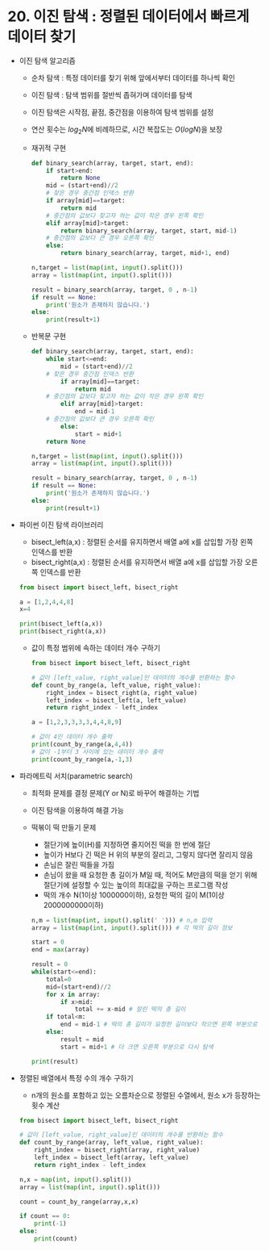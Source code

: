 # 20. 이진 탐색 : 정렬된 데이터에서 빠르게 데이터 찾기

- 이진 탐색 알고리즘
    - 순차 탐색 : 특정 데이터를 찾기 위해 앞에서부터 데이터를 하나씩 확인
    - 이진 탐색 : 탐색 범위를 절반씩 좁혀가며 데이터를 탐색
    - 이진 탐색은 시작점, 끝점, 중간점을 이용하여 탐색 범위를 설정
    - 연산 횟수는 $log_2N$에 비례하므로, 시간 복잡도는 $O(logN)$을 보장
    - 재귀적 구현
        
        ```python
        def binary_search(array, target, start, end):
        	if start>end:
        		return None
        	mid = (start+end)//2
        	# 찾은 경우 중간점 인덱스 반환
        	if array[mid]==target:
        		return mid
        	# 중간점의 값보다 찾고자 하는 값이 작은 경우 왼쪽 확인
        	elif array[mid]>target:
        		return binary_search(array, target, start, mid-1)
        	# 중간점의 값보다 큰 경우 오른쪽 확인
        	else:
        		return binary_search(array, target, mid+1, end)
        
        n,target = list(map(int, input().split()))
        array = list(map(int, input().split()))
        
        result = binary_search(array, target, 0 , n-1)
        if result == None:
        	print('원소가 존재하지 않습니다.')
        else:
        	print(result+1)
        ```
        
    - 반복문 구현
        
        ```python
        def binary_search(array, target, start, end):
        	while start<=end:
        		mid = (start+end)//2
        	# 찾은 경우 중간점 인덱스 반환
        		if array[mid]==target:
        			return mid
        	# 중간점의 값보다 찾고자 하는 값이 작은 경우 왼쪽 확인
        		elif array[mid]>target:
        			end = mid-1
        	# 중간점의 값보다 큰 경우 오른쪽 확인
        		else:
        			start = mid+1
        	return None
        
        n,target = list(map(int, input().split()))
        array = list(map(int, input().split()))
        
        result = binary_search(array, target, 0 , n-1)
        if result == None:
        	print('원소가 존재하지 않습니다.')
        else:
        	print(result+1)
        ```
        
    
- 파이썬 이진 탐색 라이브러리
    - bisect_left(a,x) : 정렬된 순서를 유지하면서 배열 a에 x를 삽입할 가장 왼쪽 인덱스를 반환
    - bisect_right(a,x) : 정렬된 순서를 유지하면서 배열 a에 x를 삽입할 가장 오른쪽 인덱스를 반환
    
    ```python
    from bisect import bisect_left, bisect_right
    
    a = [1,2,4,4,8]
    x=4
    
    print(bisect_left(a,x))
    print(bisect_right(a,x))
    ```
    
    - 값이 특정 범위에 속하는 데이터 개수 구하기
        
        ```python
        from bisect import bisect_left, bisect_right
        
        # 값이 [left_value, right_value]인 데이터의 개수를 반환하는 함수
        def count_by_range(a, left_value, right_value):
        	right_index = bisect_right(a, right_value)
        	left_index = bisect_left(a, left_value)
        	return right_index - left_index
        
        a = [1,2,3,3,3,3,4,4,8,9]
        
        # 값이 4인 데이터 개수 출력
        print(count_by_range(a,4,4))
        # 값이 -1부터 3 사이에 있는 데이터 개수 출력
        print(count_by_range(a,-1,3)
        ```
        
- 파라메트릭 서치(parametric search)
    - 최적화 문제를 결정 문제(Y or N)로 바꾸어 해결하는 기법
    - 이진 탐색을 이용하여 해결 가능
    - 떡볶이 떡 만들기 문제
        - 절단기에 높이(H)를 지정하면 줄지어진 떡을 한 번에 절단
        - 높이가 H보다 긴 떡은 H 위의 부분의 잘리고, 그렇지 않다면 잘리지 않음
        - 손님은 잘린 떡들을 가짐
        - 손님이 왔을 때 요청한 총 길이가 M일 때, 적어도 M만큼의 떡을 얻기 위해 절단기에 설정할 수 있는 높이의 최대값을 구하는 프로그램 작성
        - 떡의 개수 N(1이상 1000000이하), 요청한 떡의 길이 M(1이상 2000000000이하)
        
        ```python
        n,m = list(map(int, input().split(' '))) # n,m 입력
        array = list(map(int, input().split())) # 각 떡의 길이 정보 
        
        start = 0
        end = max(array)
        
        result = 0
        while(start<=end):
        	total=0
        	mid=(start+end)//2
        	for x in array:
        		if x>mid:
        			total += x-mid # 잘린 떡의 총 길이
        	if total<m:
        		end = mid-1 # 떡의 총 길이가 요청한 길이보다 작으면 왼쪽 부분으로 다시 탐색
        	else:
        		result = mid 
        		start = mid+1 # 더 크면 오른쪽 부분으로 다시 탐색
        
        print(result) 
        ```
        
- 정렬된 배열에서 특정 수의 개수 구하기
    - n개의 원소를 포함하고 있는 오름차순으로 정렬된 수열에서, 원소 x가 등장하는 횟수 계산
    
    ```python
    from bisect import bisect_left, bisect_right
    
    # 값이 [left_value, right_value]인 데이터의 개수를 반환하는 함수
    def count_by_range(array, left_value, right_value):
    	right_index = bisect_right(array, right_value)
    	left_index = bisect_left(array, left_value)
    	return right_index - left_index
    
    n,x = map(int, input().split())
    array = list(map(int, input().split()))
    
    count = count_by_range(array,x,x)
    
    if count == 0:
    	print(-1)
    else:
    	print(count)
    
    ```
